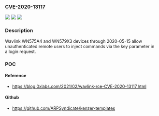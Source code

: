 ### [CVE-2020-13117](https://cve.mitre.org/cgi-bin/cvename.cgi?name=CVE-2020-13117)
![](https://img.shields.io/static/v1?label=Product&message=n%2Fa&color=blue)
![](https://img.shields.io/static/v1?label=Version&message=n%2Fa&color=blue)
![](https://img.shields.io/static/v1?label=Vulnerability&message=n%2Fa&color=brighgreen)

### Description

Wavlink WN575A4 and WN579X3 devices through 2020-05-15 allow unauthenticated remote users to inject commands via the key parameter in a login request.

### POC

#### Reference
- https://blog.0xlabs.com/2021/02/wavlink-rce-CVE-2020-13117.html

#### Github
- https://github.com/ARPSyndicate/kenzer-templates

